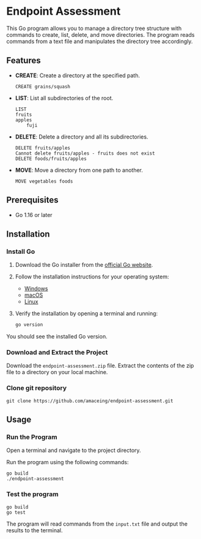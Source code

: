 # Endpoint Assessment

This Go program allows you to manage a directory tree structure with commands to create, list, delete, and move directories. The program reads commands from a text file and manipulates the directory tree accordingly.

## Features

- **CREATE**: Create a directory at the specified path.

    ```
    CREATE grains/squash
    ```
- **LIST**: List all subdirectories of the root.

    ```
    LIST
    fruits
    apples
        fuji
    ```
- **DELETE**: Delete a directory and all its subdirectories.

    ```
    DELETE fruits/apples
    Cannot delete fruits/apples - fruits does not exist
    DELETE foods/fruits/apples
    ```
- **MOVE**: Move a directory from one path to another.

    ```
    MOVE vegetables foods
    ```

## Prerequisites

- Go 1.16 or later

## Installation

### Install Go

1. Download the Go installer from the [official Go website](https://golang.org/dl/).
2. Follow the installation instructions for your operating system:
   - [Windows](https://golang.org/doc/install#install)
   - [macOS](https://golang.org/doc/install#install)
   - [Linux](https://golang.org/doc/install#install)

3. Verify the installation by opening a terminal and running:
   ```sh
   go version
   ```
You should see the installed Go version.

### Download and Extract the Project
Download the `endpoint-assessment.zip` file. Extract the contents of the zip file to a directory on your local machine.

### Clone git repository

```
git clone https://github.com/amaceing/endpoint-assessment.git
```

## Usage

### Run the Program
Open a terminal and navigate to the project directory.

Run the program using the following commands:

```
go build
./endpoint-assessment
```

### Test the program

```
go build
go test
```

The program will read commands from the `input.txt` file and output the results to the terminal.


